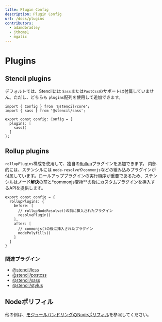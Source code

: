 ```yaml
---
title: Plugin Config
description: Plugin Config
url: /docs/plugins
contributors:
  - adamdbradley
  - jthoms1
  - mgalic
---
```


# Plugins

## Stencil plugins

デフォルトでは、Stencilには `Sass`または`PostCss`のサポートは付属していません。ただし、どちらも `plugins`配列を使用して追加できます。

```tsx
import { Config } from '@stencil/core';
import { sass } from '@stencil/sass';

export const config: Config = {
  plugins: [
    sass()
  ]
};
```

## Rollup plugins

`rollupPlugins`構成を使用して、独自の[Rollup](https://rollupjs.org)プラグインを追加できます。
内部的には、ステンシルには `node-resolve`や`commonjs`などの組み込みプラグインが付属しています。ロールアッププラグインの実行順序が重要であるため、ステンシルは**ノード解決**の前と*commonjs変換**の後にカスタムプラグインを挿入するAPIを提供します。


```tsx
export const config = {
  rollupPlugins: {
    before: [
      // rollupNodeResolve()の前に挿入されたプラグイン
      resolvePlugin()
    ],
    after: [
      // commonjs()の後に挿入されたプラグイン
      nodePolyfills()
    ]
  }
}
```

### 関連プラグイン

- [@stencil/less](https://www.npmjs.com/package/@stencil/less)
- [@stencil/postcss](https://www.npmjs.com/package/@stencil/postcss)
- [@stencil/sass](https://www.npmjs.com/package/@stencil/sass)
- [@stencil/stylus](https://www.npmjs.com/package/@stencil/stylus)


## Nodeポリフィル

他の例は、[モジュールバンドリングのNodeポリフィル](/docs/module-bundling#node-polyfills)を参照してください。
